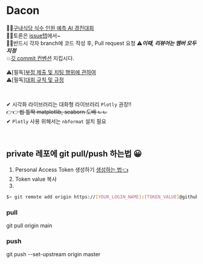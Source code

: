 # Dacon

🙋‍♂️[구내식당 식수 인원 예측 AI 경진대회](https://dacon.io/competitions/official/235743/overview/description) <br>
🙋‍♀️토론은 [issue탭](https://github.com/pym7857/Dacon/issues)에서~<br>
🧛‍♂️반드시 각자 branch에 코드 작성 후, Pull request 요청 ⚠***이때, 리뷰어는 멤버 모두 지정*** <br>
💥[깃 commit 컨벤션](https://doublesprogramming.tistory.com/256) 지킵시다. <br><br>
⚠[필독][부정 제출 및 치팅 행위에 관하여](https://dacon.io/more/notice/13) <br>
⚠[필독][대회 규칙 및 규정](https://dacon.io/more/notice/64) <br>

<br>

✔ 시각화 라이브러리는 대화형 라이브러리 `Plotly` 권장!! <br>
👉👉~~씹 틀딱 matplotlib, seaborn 도배 ㄴㄴ~~ <br>
✔ `Plotly` 사용 위해서는 `nbformat` 설치 필요

<br>

## private 레포에 git pull/push 하는법 😀
1. Personal Access Token 생성하기 [생성하는 법👈](https://calvinjmkim.tistory.com/19)
2. Token value 복사
3. 
```bash
$> git remote add origin https://[YOUR_LOGIN_NAME]:[TOKEN_VALUE]@github.com/pym7857/Dacon
```
### pull
git pull origin main 

### push
git push --set-upstream origin master
